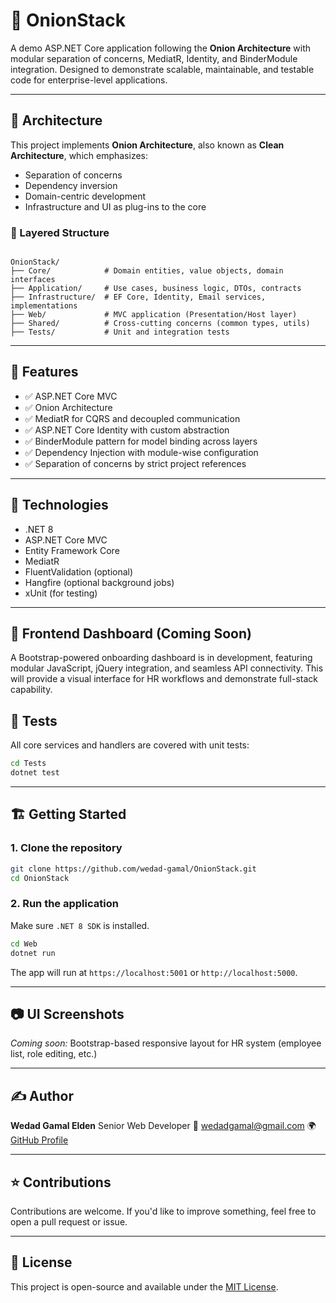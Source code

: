 
# 🧅 OnionStack

A demo ASP.NET Core application following the **Onion Architecture** with modular separation of concerns, MediatR, Identity, and BinderModule integration. Designed to demonstrate scalable, maintainable, and testable code for enterprise-level applications.

---

## 📐 Architecture

This project implements **Onion Architecture**, also known as **Clean Architecture**, which emphasizes:

- Separation of concerns
- Dependency inversion
- Domain-centric development
- Infrastructure and UI as plug-ins to the core

### 📁 Layered Structure

```

OnionStack/
├── Core/            # Domain entities, value objects, domain interfaces
├── Application/     # Use cases, business logic, DTOs, contracts
├── Infrastructure/  # EF Core, Identity, Email services, implementations
├── Web/             # MVC application (Presentation/Host layer)
├── Shared/          # Cross-cutting concerns (common types, utils)
├── Tests/           # Unit and integration tests

````

---

## 🚀 Features

- ✅ ASP.NET Core MVC
- ✅ Onion Architecture
- ✅ MediatR for CQRS and decoupled communication
- ✅ ASP.NET Core Identity with custom abstraction
- ✅ BinderModule pattern for model binding across layers
- ✅ Dependency Injection with module-wise configuration
- ✅ Separation of concerns by strict project references

---

## 🔧 Technologies

- .NET 8
- ASP.NET Core MVC
- Entity Framework Core
- MediatR
- FluentValidation (optional)
- Hangfire (optional background jobs)
- xUnit (for testing)

---
## 🚧 Frontend Dashboard (Coming Soon)

A Bootstrap-powered onboarding dashboard is in development, featuring modular JavaScript, jQuery integration, and seamless API connectivity. This will provide a visual interface for HR workflows and demonstrate full-stack capability.

## 🧪 Tests

All core services and handlers are covered with unit tests:

```bash
cd Tests
dotnet test
````

---

## 🏗️ Getting Started

### 1. Clone the repository

```bash
git clone https://github.com/wedad-gamal/OnionStack.git
cd OnionStack
```

### 2. Run the application

Make sure `.NET 8 SDK` is installed.

```bash
cd Web
dotnet run
```

The app will run at `https://localhost:5001` or `http://localhost:5000`.

---

## 📷 UI Screenshots

*Coming soon:* Bootstrap-based responsive layout for HR system (employee list, role editing, etc.)

---

## ✍️ Author

**Wedad Gamal Elden**
Senior Web Developer
📧 [wedadgamal@gmail.com](mailto:wedadgamal@gmail.com)
🌍 [GitHub Profile](https://github.com/wedad-gamal)

---

## ⭐ Contributions

Contributions are welcome. If you'd like to improve something, feel free to open a pull request or issue.

---

## 📜 License

This project is open-source and available under the [MIT License](LICENSE).




